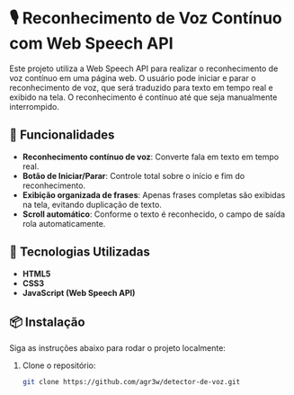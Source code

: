 # 🎙️ Reconhecimento de Voz Contínuo com Web Speech API

Este projeto utiliza a Web Speech API para realizar o reconhecimento de voz contínuo em uma página web. O usuário pode iniciar e parar o reconhecimento de voz, que será traduzido para texto em tempo real e exibido na tela. O reconhecimento é contínuo até que seja manualmente interrompido.

## 🔧 Funcionalidades

- **Reconhecimento contínuo de voz**: Converte fala em texto em tempo real.
- **Botão de Iniciar/Parar**: Controle total sobre o início e fim do reconhecimento.
- **Exibição organizada de frases**: Apenas frases completas são exibidas na tela, evitando duplicação de texto.
- **Scroll automático**: Conforme o texto é reconhecido, o campo de saída rola automaticamente.

## 🚀 Tecnologias Utilizadas

- **HTML5**
- **CSS3**
- **JavaScript (Web Speech API)**

## 📦 Instalação

Siga as instruções abaixo para rodar o projeto localmente:

1. Clone o repositório:
   ```bash
   git clone https://github.com/agr3w/detector-de-voz.git
